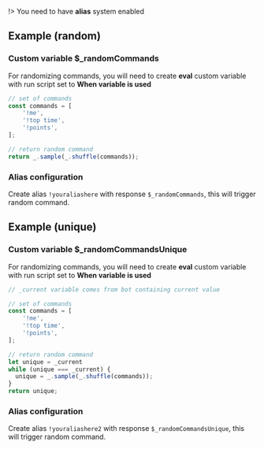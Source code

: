 !> You need to have **alias** system enabled

## Example (random)

### Custom variable $_randomCommands

For randomizing commands, you will need to create **eval** custom variable with
run script set to **When variable is used**

```javascript
// set of commands
const commands = [
    '!me',
    '!top time',
    '!points',
];

// return random command
return _.sample(_.shuffle(commands));
```

### Alias configuration

Create alias `!youraliashere` with response `$_randomCommands`, this will
trigger random command.

## Example (unique)

### Custom variable $_randomCommandsUnique

For randomizing commands, you will need to create **eval** custom variable with
run script set to **When variable is used**

```javascript
// _current variable comes from bot containing current value

// set of commands
const commands = [
    '!me',
    '!top time',
    '!points',
];

// return random command
let unique = _current
while (unique === _current) {
  unique = _.sample(_.shuffle(commands));
}
return unique;
```

### Alias configuration

Create alias `!youraliashere2` with response `$_randomCommandsUnique`, this will
trigger random command.